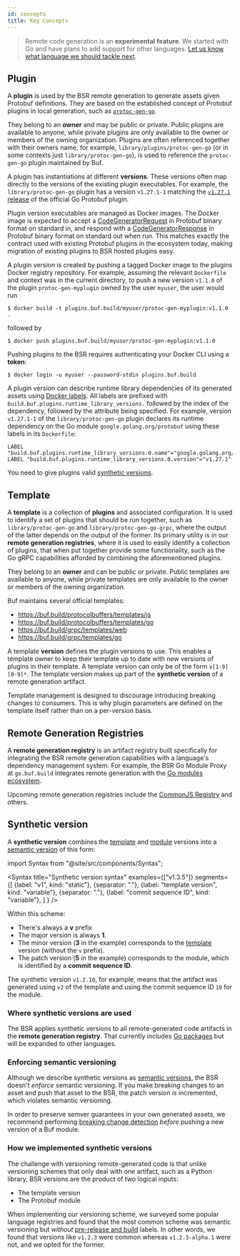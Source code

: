 ```yaml
---
id: concepts
title: Key Concepts
---
```


> Remote code generation is an **experimental feature**. We started with Go and have plans to add support for other languages. [Let us know what language we should tackle next](../../contact.md).

## Plugin

A **plugin** is used by the BSR remote generation to generate assets given Protobuf definitions. They are based on the established concept of Protobuf plugins in local generation, such as [`protoc-gen-go`](https://pkg.go.dev/google.golang.org/protobuf@v1.27.1/cmd/protoc-gen-go).

They belong to an **owner** and may be public or private. Public plugins are available to anyone, while private plugins are only available to the owner or members of the owning organization. Plugins are often referenced together with their owners name, for example, `library/plugins/protoc-gen-go` (or in some contexts just `library/protoc-gen-go`), is used to reference the `protoc-gen-go` plugin maintained by Buf.

A plugin has instantiations at different **versions**. These versions often map directly to the versions of the existing plugin executables. For example, the `library/protoc-gen-go` plugin has a version `v1.27.1-1` matching the [`v1.27.1` release](https://github.com/protocolbuffers/protobuf-go/releases/tag/v1.27.1) of the official Go Protobuf plugin.

Plugin version executables are managed as Docker images. The Docker image is expected to accept a [CodeGeneratorRequest](https://github.com/protocolbuffers/protobuf/blob/bd42fcc7a3e04504df895ce2fd0782c0e84b68a5/src/google/protobuf/compiler/plugin.proto#L68) in Protobuf binary format on standard in, and respond with a [CodeGeneratorResponse](https://github.com/protocolbuffers/protobuf/blob/bd42fcc7a3e04504df895ce2fd0782c0e84b68a5/src/google/protobuf/compiler/plugin.proto#L99) in Protobuf binary format on standard out when run. This matches exactly the contract used with existing Protobuf plugins in the ecosystem today, making migration of existing plugins to BSR hosted plugins easy.

A plugin version is created by pushing a tagged Docker image to the plugins Docker registry repository. For example, assuming the relevant `Dockerfile` and context was in the current directory, to push a new version `v1.1.0` of the plugin `protoc-gen-myplugin` owned by the user `myuser`, the user would run

```terminal
$ docker build -t plugins.buf.build/myuser/protoc-gen-myplugin:v1.1.0 .
```

followed by

```terminal
$ docker push plugins.buf.build/myuser/protoc-gen-myplugin:v1.1.0
```

Pushing plugins to the BSR requires authenticating your Docker CLI using a **token**:

```terminal
$ docker login -u myuser --password-stdin plugins.buf.build
```

A plugin version can describe runtime library dependencies of its generated assets using [Docker labels](https://docs.docker.com/config/labels-custom-metadata/). All labels are prefixed with `build.buf.plugins.runtime_library_versions.` followed by the index of the dependency, followed by the attribute being specified. For example, version `v1.27.1-1` of the `library/protoc-gen-go` plugin declares its runtime dependency on the Go module `google.golang.org/protobuf` using these labels in its `Dockerfile`:

```docker
LABEL "build.buf.plugins.runtime_library_versions.0.name"="google.golang.org/protobuf"
LABEL "build.buf.plugins.runtime_library_versions.0.version"="v1.27.1"
```

You need to give plugins valid [synthetic versions](#synthetic-version).

## Template

A **template** is a collection of **plugins** and associated configuration. It is used to identify a set of plugins that should be run together, such as `library/protoc-gen-go` and `library/protoc-gen-go-grpc`, where the output of the latter depends on the output of the former. Its primary utility is in our **remote generation registries**, where it is used to easily identify a collection of plugins, that when put together provide some functionality, such as the Go gRPC capabilities afforded by combining the aforementioned plugins.

They belong to an **owner** and can be public or private. Public templates are available to anyone, while private templates are only available to the owner or members of the owning organization.

Buf maintains several official templates:

- https://buf.build/protocolbuffers/templates/js
- https://buf.build/protocolbuffers/templates/go
- https://buf.build/grpc/templates/web
- https://buf.build/grpc/templates/go

A template **version** defines the plugin versions to use. This enables a template owner to keep their template up to date with new versions of plugins in their template. A template version can only be of the form `v[1-9][0-9]*`. The template version makes up part of the **synthetic version** of a remote generation artifact.

Template management is designed to discourage introducing breaking changes to consumers. This is why plugin parameters are defined on the template itself rather than on a per-version basis.

## Remote Generation Registries

A **remote generation registry** is an artifact registry built specifically for integrating the BSR remote generation capabilities with a language's dependency management system. For example, the BSR Go Module Proxy at `go.buf.build` integrates remote generation with the [Go modules ecosystem](https://golang.org/ref/mod).

Upcoming remote generation registries include the [CommonJS Registry](http://wiki.commonjs.org/wiki/Packages/Registry) and others.

## Synthetic version

A **synthetic version** combines the [template](#template) and [module](../overview.md#module) versions into a [semantic version](https://semver.org/spec/v2.0.0.html) of this form:

import Syntax from "@site/src/components/Syntax";

<Syntax
  title="Synthetic version syntax"
  examples={["v1.3.5"]}
  segments={[
    {label: "v1", kind: "static"},
    {separator: "."},
    {label: "template version", kind: "variable"},
    {separator: "."},
    {label: "commit sequence ID", kind: "variable"},
  ]
} />

Within this scheme:

* There's always a **v** prefix
* The major version is always **1**.
* The minor version (**3** in the example) corresponds to the [template](#template) version (without the `v` prefix).
* The patch version (**5** in the example) corresponds to the module, which is identified by a **commit sequence ID**.

The synthetic version `v1.2.10`, for example, means that the artifact was generated using `v2` of
the template and using the commit sequence ID `10` for the module.

### Where synthetic versions are used

The BSR applies synthetic versions to all remote-generated code artifacts in the **remote generation
registry**. That currently includes [Go packages](../../tour/use-remote-generation.md) but will be
expanded to other languages.

### Enforcing semantic versioning

Although we describe synthetic versions as [semantic versions](https://semver.org/spec/v2.0.0.html), the
BSR doesn't _enforce_ semantic versioning. If you make breaking changes to an asset and push that
asset to the BSR, the patch version _is_ incremented, which violates semantic versioning.

In order to preserve semver guarantees in your own generated assets, we recommend performing
[breaking change detection](../../breaking/usage.md) _before_ pushing a new version of a Buf module.

### How we implemented synthetic versions

The challenge with versioning remote-generated code is that unlike versioning schemes that only deal
with one artifact, such as a Python library, BSR versions are the product of two logical inputs:

* The template version
* The Protobuf module

When implementing our versioning scheme, we surveyed some popular language registries and found that
the most common scheme was semantic versioning but _without_ [pre-release and
build](https://www.baeldung.com/cs/semantic-versioning#4-pre-release-and-build) labels. In other
words, we found that versions like `v1.2.3` were common whereas `v1.2.3-alpha.1` were not, and we
opted for the former.
